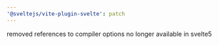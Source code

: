 ```yaml
---
'@sveltejs/vite-plugin-svelte': patch
---
```


removed references to compiler options no longer available in svelte5
